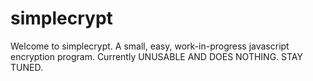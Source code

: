 # simplecrypt
Welcome to simplecrypt. A small, easy, work-in-progress javascript encryption program. 
Currently UNUSABLE AND DOES NOTHING. STAY TUNED.